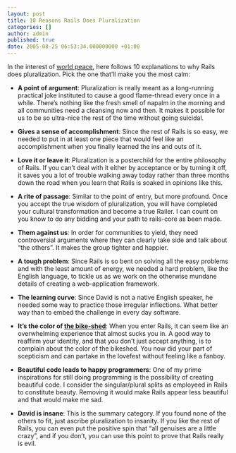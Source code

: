 ```yaml
---
layout: post
title: 10 Reasons Rails Does Pluralization
categories: []
author: admin
published: true
date: 2005-08-25 06:53:34.000000000 +01:00
---
```

<p>In the interest of <a href="http://article.gmane.org/gmane.comp.lang.ruby.rails/18876">world peace</a>, here follows 10 explanations to why Rails does pluralization. Pick the one that&#8217;ll make you the most calm:</p>
<ul>
	<li><strong>A point of argument</strong>: Pluralization is really meant as a long-running practical joke instituted to cause a good flame-thread every once in a while. There&#8217;s nothing like the fresh smell of napalm in the morning and all communities need a cleansing now and then. It makes it possible for us to be so ultra-nice the rest of the time without going suicidal.</li>
</ul>
<ul>
	<li><strong>Gives a sense of accomplishment</strong>: Since the rest of Rails is so easy, we needed to put in at least one piece that would feel like an accomplishment when you finally learned the ins and outs of it.</li>
</ul>
<ul>
	<li><strong>Love it or leave it</strong>: Pluralization is a posterchild for the entire philosophy of Rails. If you can&#8217;t deal with it either by acceptance or by turning it off, it saves you a lot of trouble walking away today rather than three months down the road when you learn that Rails is soaked in opinions like this.</li>
</ul>
<ul>
	<li><strong>A rite of passage</strong>: Similar to the point of entry, but more profound. Once you accept the true wisdom of pluralization, you will have completed your cultural transformation and become a true Railer. I can count on you know to do any bidding and your path to rails-core as been made.</li>
</ul>
<ul>
	<li><strong>Them against us</strong>: In order for communities to yield, they need controversial arguments where they can clearly take side and talk about &#8220;the others&#8221;. It makes the group tighter and happier.</li>
</ul>
<ul>
	<li><strong>A tough problem</strong>: Since Rails is so bent on solving all the easy problems and with the least amount of energy, we needed a hard problem, like the English language, to tickle us as we work on the otherwise mundane details of creating a web-application framework.</li>
</ul>
<ul>
	<li><strong>The learning curve</strong>: Since David is not a native English speaker, he needed some way to practice those irregular inflections. What better way than to embed the challenge in every day software.</li>
</ul>
<ul>
	<li><strong>It&#8217;s the color of <a href="http://www.unixguide.net/freebsd/faq/16.19.shtml">the bike-shed</a></strong>: When you enter Rails, it can seem like an overwhelming experience that almost sucks you in. A good way to reaffirm your identity, and that you don&#8217;t just accept anything, is to complain about the color of the bikeshed. You now did your part of scepticism and can partake in the lovefest without feeling like a fanboy.</li>
</ul>
<ul>
	<li><strong>Beautiful code leads to happy programmers</strong>: One of my prime inspirations for still doing programming is the possibility of creating beautiful code. I consider the singular/plural splits as employeed in Rails to constitute beauty. Removing it would make Rails appear less beautiful and that would make me sad.</li>
</ul>
<ul>
	<li><strong>David is insane</strong>: This is the summary category. If you found none of the others to fit, just ascribe pluralization to insanity. If you like the rest of Rails, you can even put the positive spin that &#8220;all genuises are a little crazy&#8221;, and if you don&#8217;t, you can use this point to prove that Rails really is evil.</li>
</ul>